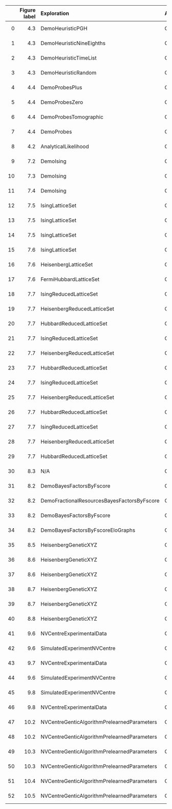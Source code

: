 |    |   Figure label | Exploration                                 | Algorithm   | Experiments   | Particles   | Comment                                                      | Data folder       | Plot method                              | Plot level   | Folder                            | Name                          | Instance run time   |   Number processes |
|---:|---------------:|:--------------------------------------------|:------------|:--------------|:------------|:-------------------------------------------------------------|:------------------|:-----------------------------------------|:-------------|:----------------------------------|:------------------------------|:--------------------|-------------------:|
|  0 |            4.3 | DemoHeuristicPGH                            | QHL         | 1000          | 3000        | PGH                                                          | Nov_27/19_39      | _plot_heuristic_attributes               | 4            | instances/qmla\_1/model\_training | heuristic\_attributes         | 0 days 00:09:41     |                  1 |
|  1 |            4.3 | DemoHeuristicNineEighths                    | QHL         | 1000          | 3000        | (9/8)^k heuristic                                            | Nov_27/19_40      | _plot_heuristic_attributes               | 4            | instances/qmla\_1/model\_training | heuristic\_attributes         | 0 days 00:08:42     |                  1 |
|  2 |            4.3 | DemoHeuristicTimeList                       | QHL         | 1000          | 3000        | Time list                                                    | Nov_27/19_42      | _plot_heuristic_attributes               | 4            | instances/qmla\_1/model\_training | heuristic\_attributes         | 0 days 00:10:16     |                  1 |
|  3 |            4.3 | DemoHeuristicRandom                         | QHL         | 1000          | 3000        | Random                                                       | Nov_27/19_47      | _plot_heuristic_attributes               | 4            | instances/qmla\_1/model\_training | heuristic\_attributes         | 0 days 00:09:51     |                  1 |
|  4 |            4.4 | DemoProbesPlus                              | QHL         | 1000          | 3000        | ⎮+> probe                                                    | Nov_27/14_43      | _plot_heuristic_attributes               | 4            | instances/model\_training         | heuristic\_attributes         | 0 days 00:13:20     |                  4 |
|  5 |            4.4 | DemoProbesZero                              | QHL         | 1000          | 3000        | ⎮0> probe                                                    | Nov_27/14_45      | _plot_heuristic_attributes               | 4            | instances/model\_training         | heuristic\_attributes         | 0 days 00:13:20     |                  4 |
|  6 |            4.4 | DemoProbesTomographic                       | QHL         | 1000          | 3000        | tomographic probes                                           | Nov_27/14_46      | _plot_heuristic_attributes               | 4            | instances/model\_training         | heuristic\_attributes         | 0 days 00:13:20     |                  4 |
|  7 |            4.4 | DemoProbes                                  | QHL         | 1000          | 3000        | random probes                                                | Nov_27/14_47      | _plot_heuristic_attributes               | 4            | instances/model\_training         | heuristic\_attributes         | 0 days 00:13:20     |                  4 |
|  8 |            4.2 | AnalyticalLikelihood                        | QHL         | 500           | 2000        |                                                              | Nov_16/14_28      | _plot_learning_summary                   | 4            | instances/model\_training         | learning\_summary             | 0 days 00:11:55     |                  1 |
|  9 |            7.2 | DemoIsing                                   | QHL         | 500           | 5000        |                                                              | Nov_18/13_56      | _plot_learning_summary                   | 6            | instances                         | learning\_summary             | 0 days 03:13:50     |                  1 |
| 10 |            7.3 | DemoIsing                                   | QHL         | 1000          | 5000        |                                                              | Nov_18/13_56      | _plot_learning_summary                   | 6            | instances                         | learning\_summary             | 0 days 03:13:50     |                  1 |
| 11 |            7.4 | DemoIsing                                   | QHL         | 1000          | 5000        |                                                              | Nov_18/13_56      | _plot_dynamics                           | 6            | instances                         | dynamics                      | 0 days 03:13:50     |                  2 |
| 12 |            7.5 | IsingLatticeSet                             | QMLA        | 1000          | 4000        | Overall figure combines default plots below                  | Nov_19/12_04      | N/A                                      | 1            | instances                         |                               | 0 days 03:36:40     |                 16 |
| 13 |            7.5 | IsingLatticeSet                             | QMLA        | 1000          | 4000        | Subfigures (c),(d)                                           | Nov_19/12_04      | _plot_dynamics_all_models_on_branches    | 2            | instances/qmla\_1/branches        | dynamics\_branch\_1.png       | 0 days 03:36:40     |                 16 |
| 14 |            7.5 | IsingLatticeSet                             | QMLA        | 1000          | 4000        | Subfigure (e)                                                | Nov_19/12_04      | _plot_bayes_factors                      | 3            | instances/qmla\_1/                | bayes\_factors.png            | 0 days 03:36:40     |                 16 |
| 15 |            7.6 | IsingLatticeSet                             | QMLA        | 1000          | 4000        | Ising                                                        | Sep_30/22_40      | plot_scores                              | 1            | performance                       | model\_wins                   | 0 days 05:33:20     |                 16 |
| 16 |            7.6 | HeisenbergLatticeSet                        | QMLA        | 1000          | 4000        | Heisenberg                                                   | Oct_22/20_45      | plot_scores                              | 1            | performance                       | model\_wins                   | 0 days 05:33:20     |                 16 |
| 17 |            7.6 | FermiHubbardLatticeSet                      | QMLA        | 1000          | 4000        | Hubbard                                                      | Oct_02/00_09      | plot_scores                              | 1            | performance                       | model\_wins                   | 1 days 09:20:00     |                 16 |
| 18 |            7.7 | IsingReducedLatticeSet                      | QMLA        | 125           | 500         |                                                              | Feb_16/09_12      | N/A                                      | 1            | instances                         |                               | 0 days 00:02:10     |                 16 |
| 19 |            7.7 | HeisenbergReducedLatticeSet                 | QMLA        | 125           | 500         |                                                              | Feb_16/09_14      | N/A                                      | 1            | instances                         |                               | 0 days 00:02:10     |                 16 |
| 20 |            7.7 | HubbardReducedLatticeSet                    | QMLA        | 125           | 500         |                                                              | Feb_16/09_16      | N/A                                      | 1            | instances                         |                               | 0 days 00:02:10     |                 16 |
| 21 |            7.7 | IsingReducedLatticeSet                      | QMLA        | 250           | 1000        |                                                              | Feb_15/21_49      | N/A                                      | 1            | instances                         |                               | 0 days 00:08:50     |                 16 |
| 22 |            7.7 | HeisenbergReducedLatticeSet                 | QMLA        | 250           | 1000        |                                                              | Feb_15/21_47      | N/A                                      | 1            | instances                         |                               | 0 days 00:08:50     |                 16 |
| 23 |            7.7 | HubbardReducedLatticeSet                    | QMLA        | 250           | 1000        |                                                              | Feb_15/21_45      | N/A                                      | 1            | instances                         |                               | 0 days 00:08:50     |                 16 |
| 24 |            7.7 | IsingReducedLatticeSet                      | QMLA        | 500           | 2000        |                                                              | Feb_16/09_20      | N/A                                      | 1            | instances                         |                               | 0 days 00:35:00     |                 16 |
| 25 |            7.7 | HeisenbergReducedLatticeSet                 | QMLA        | 500           | 2000        |                                                              | Feb_16/09_19      | N/A                                      | 1            | instances                         |                               | 0 days 00:35:00     |                 16 |
| 26 |            7.7 | HubbardReducedLatticeSet                    | QMLA        | 500           | 2000        |                                                              | Feb_16/09_18      | N/A                                      | 1            | instances                         |                               | 0 days 00:35:00     |                 16 |
| 27 |            7.7 | IsingReducedLatticeSet                      | QMLA        | 1000          | 4000        |                                                              | Feb_16/18_33      | N/A                                      | 1            | instances                         |                               | 0 days 02:30:00     |                 16 |
| 28 |            7.7 | HeisenbergReducedLatticeSet                 | QMLA        | 1000          | 4000        |                                                              | Feb_16/18_34      | N/A                                      | 1            | instances                         |                               | 0 days 02:30:00     |                 16 |
| 29 |            7.7 | HubbardReducedLatticeSet                    | QMLA        | 1000          | 4000        |                                                              | Feb_16/18_35      | N/A                                      | 1            | instances                         |                               | 0 days 02:30:00     |                 16 |
| 30 |            8.3 | N/A                                         | QHL         | N/A           | N/A         | Parameter sweep through qmla/scripts/genetic_alg_param_sweep | Dec_07/22_04      | N/A                                      | N/A          | N/A                               |                               | 0 days 00:00:00     |                  1 |
| 31 |            8.2 | DemoBayesFactorsByFscore                    | QMLA        | 500           | 2500        | Subfigure (a)                                                | Dec_09/12_29      | _plot_bayes_factors                      | 3            | instances/qmla\_1/                | bayes\_factors\_by\_f\_score  | 0 days 01:06:40     |                 16 |
| 32 |            8.2 | DemoFractionalResourcesBayesFactorsByFscore | QMLA        | 500           | 2500        | Subfigure (b)                                                | Dec_09/12_31      | _plot_bayes_factors                      | 3            | instances/qmla\_1/                | bayes\_factors\_by\_f\_score  | 0 days 01:06:40     |                 16 |
| 33 |            8.2 | DemoBayesFactorsByFscore                    | QMLA        | 1000          | 5000        | Subfigure (c)                                                | Dec_09/12_33      | _plot_bayes_factors                      | 3            | instances/qmla\_1/                | bayes\_factors\_by\_f\_score  | 0 days 01:06:40     |                 16 |
| 34 |            8.2 | DemoBayesFactorsByFscoreEloGraphs           | QMLA        | 500           | 2500        | Subfigure (d)                                                | Dec_09/12_32      | _plot_bayes_factors                      | 3            | instances/qmla\_1/                | bayes\_factors\_by\_f\_score  | 0 days 01:06:40     |                  1 |
| 35 |            8.5 | HeisenbergGeneticXYZ                        | QMLA        | 500           | 2500        |                                                              | Dec_10/14_40      | plot_rating_progress_single_model_static | 2            | instances/qmla\_1/                | ratings\_progress\_champion   | 0 days 01:06:40     |                 16 |
| 36 |            8.6 | HeisenbergGeneticXYZ                        | QMLA        | 500           | 2500        | main figure                                                  | Dec_10/14_40      | plot_model_ratings                       | 4            | instances/qmla\_1/                | ratings                       | 0 days 01:06:40     |                 16 |
| 37 |            8.6 | HeisenbergGeneticXYZ                        | QMLA        | 500           | 2500        | pie chart inset                                              | Dec_10/14_40      | plot_selection_probabilities             | 5            | instances/qmla\_1/                | selection\_probabilities      | 0 days 01:06:40     |                 16 |
| 38 |            8.7 | HeisenbergGeneticXYZ                        | QMLA        | 500           | 2500        | Subfigure (a)                                                | Mar_07/12_40      | plot_models_ratings_against_generation   | 4            | instances/qmla\_1/                | elo\_ratings\_of\_all\_models | 0 days 06:23:20     |                 16 |
| 39 |            8.7 | HeisenbergGeneticXYZ                        | QMLA        | 500           | 2500        | Subfigure (b)                                                | Dec_10/16_12      | _plot_gene_pool_progression              | 4            | instances/qmla\_1/                | gene\_pool\_progression       | 0 days 06:23:20     |                 16 |
| 40 |            8.8 | HeisenbergGeneticXYZ                        | QMLA        | 500           | 2500        | Subfigures (b,c,d)                                           | Dec_18/20_12      | N/A                                      | 1            | instances                         |                               | 0 days 15:33:20     |                 16 |
| 41 |            9.6 | NVCentreExperimentalData                    | QMLA        | 1000          | 3000        | Experimental data                                            | 2019/Oct_02/18_01 | _plot_model_terms                        | 1            | instances/qmla\_1/                | composition\_of\_models       | 0 days 16:40:00     |                 16 |
| 42 |            9.6 | SimulatedExperimentNVCentre                 | QMLA        | 1000          | 3000        | Simulation data                                              | 2019/Oct_02/18_16 | _plot_model_terms                        | 1            | instances/qmla\_1/                | composition\_of\_models       | 0 days 16:40:00     |                 16 |
| 43 |            9.7 | NVCentreExperimentalData                    | QMLA        | 1000          | 3000        | (a) Experimental data                                        | 2019/Oct_02/18_01 | plot_dynamics_multiple_models            | 1            | performance                       | dynamics                      | 0 days 16:40:00     |                 16 |
| 44 |            9.6 | SimulatedExperimentNVCentre                 | QMLA        | 1000          | 3000        | (b) Simulation data                                          | 2019/Oct_02/18_16 | plot_dynamics_multiple_models            | 1            | performance                       | dynamics                      | 0 days 16:40:00     |                 16 |
| 45 |            9.8 | SimulatedExperimentNVCentre                 | QMLA        | 1000          | 3000        | (a) Simulation data                                          | 2019/Oct_02/18_16 | plot_terms_and_parameters                | 1            | champion\_models                  | terms\_and\_params            | 0 days 16:40:00     |                 16 |
| 46 |            9.8 | NVCentreExperimentalData                    | QMLA        | 1000          | 3000        | (b) Experimental data                                        | 2019/Oct_02/18_01 | plot_terms_and_parameters                | 1            | champion\_models                  | terms\_and\_params            | 0 days 16:40:00     |                 16 |
| 47 |           10.2 | NVCentreGenticAlgorithmPrelearnedParameters | QMLA        | 2             | 5           | (Left) probes                                                | Sep_09/12_00      | generate_evaluation_data                 | 1            | evaluation                        | probes                        | 0 days 00:25:00     |                 16 |
| 48 |           10.2 | NVCentreGenticAlgorithmPrelearnedParameters | QMLA        | 2             | 5           | (Right) times                                                | Sep_09/12_00      | generate_evaluation_data                 | 1            | evaluation                        | times                         | 0 days 00:25:00     |                 16 |
| 49 |           10.3 | NVCentreGenticAlgorithmPrelearnedParameters | QMLA        | 2             | 5           | Subfigure (a)                                                | Sep_09/12_00      | _plot_gene_pool_progression              | 1            | instances/qmla\_1                 | gene\_pool\_progression       | 0 days 00:25:00     |                 16 |
| 50 |           10.3 | NVCentreGenticAlgorithmPrelearnedParameters | QMLA        | 2             | 5           | Subfigure (b)                                                | Sep_09/12_00      | _plot_dynamics                           | 1            | instances/qmla\_1/model\_training | dynamics                      | 0 days 00:25:00     |                 16 |
| 51 |           10.4 | NVCentreGenticAlgorithmPrelearnedParameters | QMLA        | 2             | 5           | Not built in                                                 | Sep_08/23_58      | N/A                                      | 1            | N/A                               |                               | 0 days 00:25:00     |                 16 |
| 52 |           10.5 | NVCentreGenticAlgorithmPrelearnedParameters | QMLA        | 2             | 5           | Not built in                                                 | Sep_08/23_58      | N/A                                      | 1            | N/A                               |                               | 0 days 00:25:00     |                 16 |